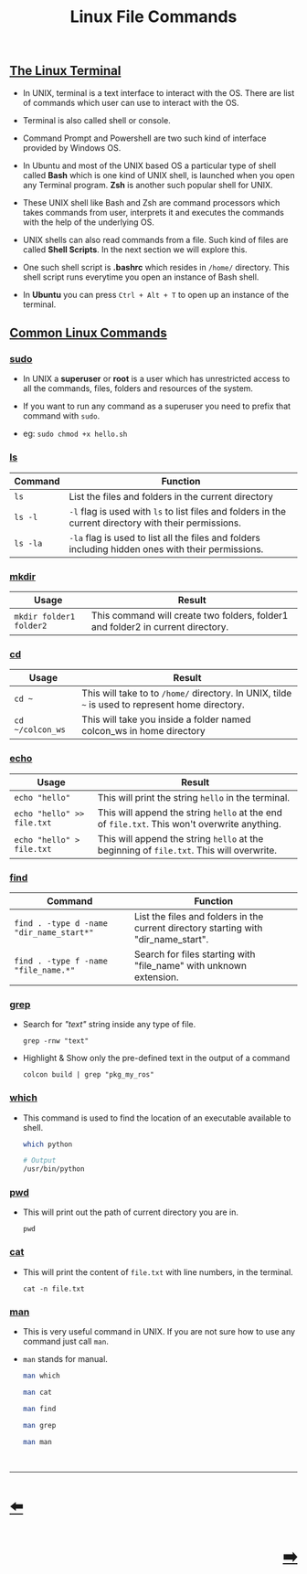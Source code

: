 <h1 align="center">
Linux File Commands
</h1>
</br>
<h2 id="the-linux-terminal"><a class="header" href="#the-linux-terminal">The Linux Terminal</a></h2>
<ul>
<li>
<p>In UNIX, terminal is a text interface to interact with the OS. There are list of commands which user can use to interact with the OS.</p>
</li>
<li>
<p>Terminal is also called shell or console.</p>
</li>
<li>
<p>Command Prompt and Powershell are two such kind of interface provided by Windows OS.</p>
</li>
<li>
<p>In Ubuntu and most of the UNIX based OS a particular type of shell called <strong>Bash</strong> which is one kind of UNIX shell, is launched when you open any Terminal program. <strong>Zsh</strong> is another such popular shell for UNIX.</p>
</li>
<li>
<p>These UNIX shell like Bash and Zsh are command processors which takes commands from user, interprets it and executes the commands with the help of the underlying OS.</p>
</li>
<li>
<p>UNIX shells can also read commands from a file. Such kind of files are called <strong>Shell Scripts</strong>. In the next section we will explore this.</p>
</li>
<li>
<p>One such shell script is <strong>.bashrc</strong> which resides in <code>/home/</code> directory. This shell script runs everytime you open an instance of Bash shell.</p>
</li>
<li>
<p>In <strong>Ubuntu</strong> you can press <code>Ctrl + Alt + T</code> to open up an instance of the terminal.</p>
</li>
</ul>
<h2 id="common-linux-commands"><a class="header" href="#common-linux-commands">Common Linux Commands</a></h2>
<h3 id="sudo"><a class="header" href="#sudo">sudo</a></h3>
<ul>
<li>
<p>In UNIX a <strong>superuser</strong> or <strong>root</strong> is a user which has unrestricted access to all the commands, files, folders and resources of the system.</p>
</li>
<li>
<p>If you want to run any command as a superuser you need to prefix that command with <code>sudo</code>.</p>
</li>
<li>
<p>eg: <code>sudo chmod +x hello.sh</code></p>
</li>
</ul>
<h3 id="ls"><a class="header" href="#ls">ls</a></h3>
<div class="table-wrapper"><table><thead><tr><th>Command</th><th>Function</th></tr></thead><tbody>
<tr><td><code>ls</code></td><td>List the files and folders in the current directory</td></tr>
<tr><td><code>ls -l</code></td><td><code>-l</code> flag is used with <code>ls</code> to list files and folders in the current directory with their permissions.</td></tr>
<tr><td><code>ls -la</code></td><td><code>-la</code> flag is used to list all the files and folders including hidden ones with their permissions.</td></tr>
</tbody></table>
</div>
<h3 id="mkdir"><a class="header" href="#mkdir">mkdir</a></h3>
<div class="table-wrapper"><table><thead><tr><th>Usage</th><th>Result</th></tr></thead><tbody>
<tr><td><code>mkdir folder1 folder2</code></td><td>This command will create two folders, folder1 and folder2 in current directory.</td></tr>
</tbody></table>
</div>
<h3 id="cd"><a class="header" href="#cd">cd</a></h3>
<div class="table-wrapper"><table><thead><tr><th>Usage</th><th>Result</th></tr></thead><tbody>
<tr><td><code>cd ~</code></td><td>This will take to to <code>/home/</code> directory. In UNIX, tilde <code>~</code>  is used to represent home directory.</td></tr>
<tr><td><code>cd ~/colcon_ws</code></td><td>This will take you inside a folder named colcon_ws in home directory</td></tr>
</tbody></table>
</div>
<h3 id="echo"><a class="header" href="#echo">echo</a></h3>
<div class="table-wrapper"><table><thead><tr><th>Usage</th><th>Result</th></tr></thead><tbody>
<tr><td><code>echo &quot;hello&quot;</code></td><td>This will print the string <code>hello</code> in the terminal.</td></tr>
<tr><td><code>echo &quot;hello&quot; &gt;&gt; file.txt </code></td><td>This will append the string <code>hello</code> at the end of <code>file.txt</code>. This won't overwrite anything.</td></tr>
<tr><td><code>echo &quot;hello&quot; &gt; file.txt </code></td><td>This will append the string <code>hello</code> at the beginning of <code>file.txt</code>. This will overwrite.</td></tr>
</tbody></table>
</div>
<h3 id="find"><a class="header" href="#find">find</a></h3>
<div class="table-wrapper"><table><thead><tr><th>Command</th><th>Function</th></tr></thead><tbody>
<tr><td><code>find . -type d -name &quot;dir_name_start*&quot;</code></td><td>List the files and folders in the current directory starting with &quot;dir_name_start&quot;.</td></tr>
<tr><td><code>find . -type f -name &quot;file_name.*&quot;</code></td><td>Search for files starting with &quot;file_name&quot; with unknown extension.</td></tr>
</tbody></table>
</div>
<h3 id="grep"><a class="header" href="#grep">grep</a></h3>
<ul>
<li>
<p>Search for <em>&quot;text&quot;</em> string inside any type of file.</p>
<pre><code class="language-sh">grep -rnw &quot;text&quot;
</code></pre>
</li>
<li>
<p>Highlight &amp; Show only the pre-defined text in the output of a command</p>
<pre><code class="language-sh">colcon build | grep &quot;pkg_my_ros&quot;
</code></pre>
</li>
</ul>
<h3 id="which"><a class="header" href="#which">which</a></h3>
<ul>
<li>
<p>This command is used to find the location of an executable available to shell.</p>

```sh
which python

# Output
/usr/bin/python
```
</li>
</ul>
<h3 id="pwd"><a class="header" href="#pwd">pwd</a></h3>
<ul>
<li>
<p>This will print out the path of current directory you are in.</p>
<pre><code class="language-sh">pwd
</code></pre>
</li>
</ul>
<h3 id="cat"><a class="header" href="#cat">cat</a></h3>
<ul>
<li>
<p>This will print the content of <code>file.txt</code> with line numbers, in the terminal.</p>
<pre><code class="language-sh">cat -n file.txt
</code></pre>
</li>
</ul>
<h3 id="man"><a class="header" href="#man">man</a></h3>
<ul>
<li>
<p>This is very useful command in UNIX. If you are not sure how to use any command just call <code>man</code>.</p>
</li>
<li>
<p><code>man</code> stands for manual.</p>

```sh
man which

man cat

man find

man grep

man man
```
</li>
</ul>
</br>
<hr />

<h1 align="left">
<a href="File_Permission.md">⬅️</a>
</h1>
<h1 align="right">
<a href="Shell_Scripting.md">➡️</a>
</h1>
